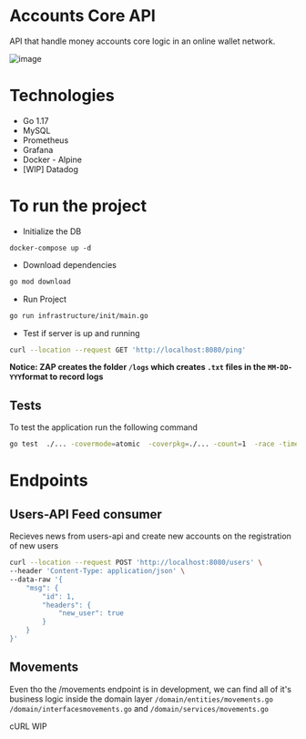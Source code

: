 # Accounts Core API
API that handle money accounts core logic in an online wallet network.

![image](https://user-images.githubusercontent.com/2694731/154365849-a1a5b0a1-ba40-42e4-8c9b-715acd5981bb.png)



# Technologies
- Go 1.17
- MySQL
- Prometheus
- Grafana
- Docker - Alpine
- [WIP] Datadog


# To run the project
- Initialize the DB
```
docker-compose up -d
```

- Download dependencies
```bash
go mod download
```

- Run Project
```bash
go run infrastructure/init/main.go
```

- Test if server is up and running
```bash
curl --location --request GET 'http://localhost:8080/ping'
``` 


**Notice: ZAP creates the folder `/logs` which creates `.txt` files in the `MM-DD-YYY`format to record logs**

## Tests

To test the application run the following command

````bash
go test  ./... -covermode=atomic  -coverpkg=./... -count=1  -race -timeout=30m
````

# Endpoints

## Users-API Feed consumer
Recieves news from users-api and create new accounts on the registration of new users
```bash
curl --location --request POST 'http://localhost:8080/users' \
--header 'Content-Type: application/json' \
--data-raw '{
    "msg": {
        "id": 1,
        "headers": {
            "new_user": true
        }
    }
}'
```

## Movements
Even tho the /movements endpoint is in development, we can find all of it's business logic inside the domain layer `/domain/entities/movements.go` `/domain/interfacesmovements.go` and `/domain/services/movements.go`

cURL WIP

